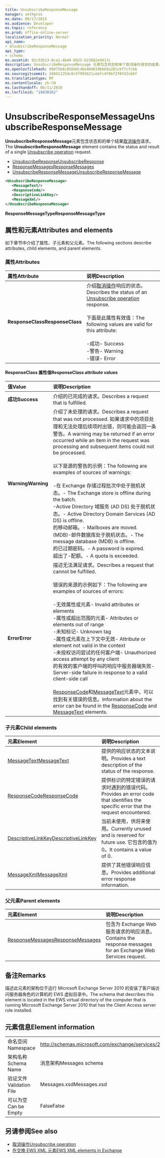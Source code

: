 ```yaml
---
title: UnsubscribeResponseMessage
manager: sethgros
ms.date: 09/17/2015
ms.audience: Developer
ms.topic: reference
ms.prod: office-online-server
localization_priority: Normal
api_name:
- UnsubscribeResponseMessage
api_type:
- schema
ms.assetid: 92c53b13-0ca1-4b44-b925-b23682e9417c
description: UnsubscribeResponseMessage 元素包含状态和单个取消操作请求的结果。
ms.openlocfilehash: 09475b8c858ddcd0e404819b6b9a281cbf7cfcbb
ms.sourcegitcommit: 34041125dc8c5f993b21cebfc4f8b72f0fd2cb6f
ms.translationtype: MT
ms.contentlocale: zh-CN
ms.lasthandoff: 06/11/2018
ms.locfileid: "19838362"
---
```

# <a name="unsubscriberesponsemessage"></a><span data-ttu-id="e30ea-103">UnsubscribeResponseMessage</span><span class="sxs-lookup"><span data-stu-id="e30ea-103">UnsubscribeResponseMessage</span></span>

<span data-ttu-id="e30ea-104">**UnsubscribeResponseMessage**元素包含状态和的单个结果[取消操作](unsubscribe-operation.md)请求。</span><span class="sxs-lookup"><span data-stu-id="e30ea-104">The **UnsubscribeResponseMessage** element contains the status and result of a single [Unsubscribe operation](unsubscribe-operation.md) request.</span></span> 
  
- [<span data-ttu-id="e30ea-105">UnsubscribeResponse</span><span class="sxs-lookup"><span data-stu-id="e30ea-105">UnsubscribeResponse</span></span>](unsubscriberesponse.md)
- [<span data-ttu-id="e30ea-106">ResponseMessages</span><span class="sxs-lookup"><span data-stu-id="e30ea-106">ResponseMessages</span></span>](responsemessages.md)
- [<span data-ttu-id="e30ea-107">UnsubscribeResponseMessage</span><span class="sxs-lookup"><span data-stu-id="e30ea-107">UnsubscribeResponseMessage</span></span>](unsubscriberesponsemessage.md)
  
```xml
<UnsubscribeResponseMessage>
   <MessageText/>
   <ResponseCode/>
   <DescriptiveLinkKey/>
   <MessageXml/>
</UnsubscribeResponseMessage>
```

 <span data-ttu-id="e30ea-108">**ResponseMessageType**</span><span class="sxs-lookup"><span data-stu-id="e30ea-108">**ResponseMessageType**</span></span>
## <a name="attributes-and-elements"></a><span data-ttu-id="e30ea-109">属性和元素</span><span class="sxs-lookup"><span data-stu-id="e30ea-109">Attributes and elements</span></span>

<span data-ttu-id="e30ea-110">如下章节中介绍了属性、子元素和父元素。</span><span class="sxs-lookup"><span data-stu-id="e30ea-110">The following sections describe attributes, child elements, and parent elements.</span></span>
  
### <a name="attributes"></a><span data-ttu-id="e30ea-111">属性</span><span class="sxs-lookup"><span data-stu-id="e30ea-111">Attributes</span></span>

|<span data-ttu-id="e30ea-112">**属性**</span><span class="sxs-lookup"><span data-stu-id="e30ea-112">**Attribute**</span></span>|<span data-ttu-id="e30ea-113">**说明**</span><span class="sxs-lookup"><span data-stu-id="e30ea-113">**Description**</span></span>|
|:-----|:-----|
|<span data-ttu-id="e30ea-114">**ResponseClass**</span><span class="sxs-lookup"><span data-stu-id="e30ea-114">**ResponseClass**</span></span> <br/> | <span data-ttu-id="e30ea-115">介绍[取消操作](unsubscribe-operation.md)响应的状态。</span><span class="sxs-lookup"><span data-stu-id="e30ea-115">Describes the status of an [Unsubscribe operation](unsubscribe-operation.md) response.</span></span> <br/><br/><span data-ttu-id="e30ea-116">下面是此属性有效值：</span><span class="sxs-lookup"><span data-stu-id="e30ea-116">The following values are valid for this attribute:</span></span> <br/> <br/><span data-ttu-id="e30ea-117">-成功</span><span class="sxs-lookup"><span data-stu-id="e30ea-117">-  Success</span></span>  <br/><span data-ttu-id="e30ea-118">-警告</span><span class="sxs-lookup"><span data-stu-id="e30ea-118">-  Warning</span></span>  <br/><span data-ttu-id="e30ea-119">-错误</span><span class="sxs-lookup"><span data-stu-id="e30ea-119">-  Error</span></span>  <br/> |
   
#### <a name="responseclass-attribute-values"></a><span data-ttu-id="e30ea-120">ResponseClass 属性值</span><span class="sxs-lookup"><span data-stu-id="e30ea-120">ResponseClass attribute values</span></span>

|<span data-ttu-id="e30ea-121">**值**</span><span class="sxs-lookup"><span data-stu-id="e30ea-121">**Value**</span></span>|<span data-ttu-id="e30ea-122">**说明**</span><span class="sxs-lookup"><span data-stu-id="e30ea-122">**Description**</span></span>|
|:-----|:-----|
|<span data-ttu-id="e30ea-123">**成功**</span><span class="sxs-lookup"><span data-stu-id="e30ea-123">**Success**</span></span> <br/> |<span data-ttu-id="e30ea-124">介绍的已完成的请求。</span><span class="sxs-lookup"><span data-stu-id="e30ea-124">Describes a request that is fulfilled.</span></span>  <br/> |
|<span data-ttu-id="e30ea-125">**Warning**</span><span class="sxs-lookup"><span data-stu-id="e30ea-125">**Warning**</span></span> <br/> | <span data-ttu-id="e30ea-126">介绍了未处理的请求。</span><span class="sxs-lookup"><span data-stu-id="e30ea-126">Describes a request that was not processed.</span></span> <span data-ttu-id="e30ea-127">如果请求中的项目处理和无法处理后续项时出错，则可能会返回一条警告。</span><span class="sxs-lookup"><span data-stu-id="e30ea-127">A warning may be returned if an error occurred while an item in the request was processing and subsequent items could not be processed.</span></span> <br/><br/><span data-ttu-id="e30ea-128">以下是源的警告的示例：</span><span class="sxs-lookup"><span data-stu-id="e30ea-128">The following are examples of sources of warnings:</span></span>  <br/><br/><span data-ttu-id="e30ea-129">-在 Exchange 存储过程批次中处于脱机状态。</span><span class="sxs-lookup"><span data-stu-id="e30ea-129">-  The Exchange store is offline during the batch.</span></span>  <br/><span data-ttu-id="e30ea-130">-Active Directory 域服务 (AD DS) 处于脱机状态。</span><span class="sxs-lookup"><span data-stu-id="e30ea-130">-  Active Directory Domain Services (AD DS) is offline.</span></span>  <br/><span data-ttu-id="e30ea-131">的移动邮箱。</span><span class="sxs-lookup"><span data-stu-id="e30ea-131">-  Mailboxes are moved.</span></span>  <br/><span data-ttu-id="e30ea-132">(MDB)-邮件数据库处于脱机状态。</span><span class="sxs-lookup"><span data-stu-id="e30ea-132">-  The message database (MDB) is offline.</span></span>  <br/><span data-ttu-id="e30ea-133">的已过期密码。</span><span class="sxs-lookup"><span data-stu-id="e30ea-133">-  A password is expired.</span></span>  <br/><span data-ttu-id="e30ea-134">超出了-配额。</span><span class="sxs-lookup"><span data-stu-id="e30ea-134">-  A quota is exceeded.</span></span>  <br/> |
|<span data-ttu-id="e30ea-135">**Error**</span><span class="sxs-lookup"><span data-stu-id="e30ea-135">**Error**</span></span> <br/> | <span data-ttu-id="e30ea-136">描述无法满足请求。</span><span class="sxs-lookup"><span data-stu-id="e30ea-136">Describes a request that cannot be fulfilled.</span></span> <br/><br/><span data-ttu-id="e30ea-137">错误的来源的示例如下：</span><span class="sxs-lookup"><span data-stu-id="e30ea-137">The following are examples of sources of errors:</span></span>  <br/><br/><span data-ttu-id="e30ea-138">-无效属性或元素</span><span class="sxs-lookup"><span data-stu-id="e30ea-138">-  Invalid attributes or elements</span></span>  <br/><span data-ttu-id="e30ea-139">-属性或超出范围的元素</span><span class="sxs-lookup"><span data-stu-id="e30ea-139">-  Attributes or elements out of range</span></span>  <br/><span data-ttu-id="e30ea-140">-未知标记</span><span class="sxs-lookup"><span data-stu-id="e30ea-140">-  Unknown tag</span></span>  <br/><span data-ttu-id="e30ea-141">-属性或元素在上下文中无效</span><span class="sxs-lookup"><span data-stu-id="e30ea-141">-  Attribute or element not valid in the context</span></span>  <br/><span data-ttu-id="e30ea-142">-未授权访问尝试的任何客户端</span><span class="sxs-lookup"><span data-stu-id="e30ea-142">-  Unauthorized access attempt by any client</span></span>  <br/><span data-ttu-id="e30ea-143">的有效的客户端的呼叫的响应中服务器端失败</span><span class="sxs-lookup"><span data-stu-id="e30ea-143">-  Server-side failure in response to a valid client-side call</span></span>  <br/> <br/> <span data-ttu-id="e30ea-144">[ResponseCode](responsecode.md)和[MessageText](messagetext.md)元素中，可以找到有关错误的信息。</span><span class="sxs-lookup"><span data-stu-id="e30ea-144">Information about the error can be found in the [ResponseCode](responsecode.md) and [MessageText](messagetext.md) elements.</span></span>  <br/> |
   
### <a name="child-elements"></a><span data-ttu-id="e30ea-145">子元素</span><span class="sxs-lookup"><span data-stu-id="e30ea-145">Child elements</span></span>

|<span data-ttu-id="e30ea-146">**元素**</span><span class="sxs-lookup"><span data-stu-id="e30ea-146">**Element**</span></span>|<span data-ttu-id="e30ea-147">**说明**</span><span class="sxs-lookup"><span data-stu-id="e30ea-147">**Description**</span></span>|
|:-----|:-----|
|[<span data-ttu-id="e30ea-148">MessageText</span><span class="sxs-lookup"><span data-stu-id="e30ea-148">MessageText</span></span>](messagetext.md) <br/> |<span data-ttu-id="e30ea-149">提供的响应状态的文本说明。</span><span class="sxs-lookup"><span data-stu-id="e30ea-149">Provides a text description of the status of the response.</span></span>  <br/> |
|[<span data-ttu-id="e30ea-150">ResponseCode</span><span class="sxs-lookup"><span data-stu-id="e30ea-150">ResponseCode</span></span>](responsecode.md) <br/> |<span data-ttu-id="e30ea-151">提供标识的特定错误的请求时遇到的错误代码。</span><span class="sxs-lookup"><span data-stu-id="e30ea-151">Provides an error code that identifies the specific error that the request encountered.</span></span>  <br/> |
|[<span data-ttu-id="e30ea-152">DescriptiveLinkKey</span><span class="sxs-lookup"><span data-stu-id="e30ea-152">DescriptiveLinkKey</span></span>](descriptivelinkkey.md) <br/> |<span data-ttu-id="e30ea-153">当前未使用，供将来使用。</span><span class="sxs-lookup"><span data-stu-id="e30ea-153">Currently unused and is reserved for future use.</span></span> <span data-ttu-id="e30ea-154">它包含的值为 0。</span><span class="sxs-lookup"><span data-stu-id="e30ea-154">It contains a value of 0.</span></span>  <br/> |
|[<span data-ttu-id="e30ea-155">MessageXml</span><span class="sxs-lookup"><span data-stu-id="e30ea-155">MessageXml</span></span>](messagexml.md) <br/> |<span data-ttu-id="e30ea-156">提供了其他错误响应信息。</span><span class="sxs-lookup"><span data-stu-id="e30ea-156">Provides additional error response information.</span></span>  <br/> |
   
### <a name="parent-elements"></a><span data-ttu-id="e30ea-157">父元素</span><span class="sxs-lookup"><span data-stu-id="e30ea-157">Parent elements</span></span>

|<span data-ttu-id="e30ea-158">**元素**</span><span class="sxs-lookup"><span data-stu-id="e30ea-158">**Element**</span></span>|<span data-ttu-id="e30ea-159">**说明**</span><span class="sxs-lookup"><span data-stu-id="e30ea-159">**Description**</span></span>|
|:-----|:-----|
|[<span data-ttu-id="e30ea-160">ResponseMessages</span><span class="sxs-lookup"><span data-stu-id="e30ea-160">ResponseMessages</span></span>](responsemessages.md) <br/> |<span data-ttu-id="e30ea-161">包含为 Exchange Web 服务请求的响应消息。</span><span class="sxs-lookup"><span data-stu-id="e30ea-161">Contains the response messages for an Exchange Web Services request.</span></span>  <br/> |
   
## <a name="remarks"></a><span data-ttu-id="e30ea-162">备注</span><span class="sxs-lookup"><span data-stu-id="e30ea-162">Remarks</span></span>

<span data-ttu-id="e30ea-163">描述此元素的架构位于运行 Microsoft Exchange Server 2010 的安装了客户端访问服务器角色的计算机的 EWS 虚拟目录中。</span><span class="sxs-lookup"><span data-stu-id="e30ea-163">The schema that describes this element is located in the EWS virtual directory of the computer that is running Microsoft Exchange Server 2010 that has the Client Access server role installed.</span></span>
  
## <a name="element-information"></a><span data-ttu-id="e30ea-164">元素信息</span><span class="sxs-lookup"><span data-stu-id="e30ea-164">Element information</span></span>

|||
|:-----|:-----|
|<span data-ttu-id="e30ea-165">命名空间</span><span class="sxs-lookup"><span data-stu-id="e30ea-165">Namespace</span></span>  <br/> |http://schemas.microsoft.com/exchange/services/2006/messages  <br/> |
|<span data-ttu-id="e30ea-166">架构名称</span><span class="sxs-lookup"><span data-stu-id="e30ea-166">Schema Name</span></span>  <br/> |<span data-ttu-id="e30ea-167">消息架构</span><span class="sxs-lookup"><span data-stu-id="e30ea-167">Messages schema</span></span>  <br/> |
|<span data-ttu-id="e30ea-168">验证文件</span><span class="sxs-lookup"><span data-stu-id="e30ea-168">Validation File</span></span>  <br/> |<span data-ttu-id="e30ea-169">Messages.xsd</span><span class="sxs-lookup"><span data-stu-id="e30ea-169">Messages.xsd</span></span>  <br/> |
|<span data-ttu-id="e30ea-170">可以为空</span><span class="sxs-lookup"><span data-stu-id="e30ea-170">Can be Empty</span></span>  <br/> |<span data-ttu-id="e30ea-171">False</span><span class="sxs-lookup"><span data-stu-id="e30ea-171">False</span></span>  <br/> |
   
## <a name="see-also"></a><span data-ttu-id="e30ea-172">另请参阅</span><span class="sxs-lookup"><span data-stu-id="e30ea-172">See also</span></span>

- [<span data-ttu-id="e30ea-173">取消操作</span><span class="sxs-lookup"><span data-stu-id="e30ea-173">Unsubscribe operation</span></span>](unsubscribe-operation.md)
- [<span data-ttu-id="e30ea-174">在交换 EWS XML 元素</span><span class="sxs-lookup"><span data-stu-id="e30ea-174">EWS XML elements in Exchange</span></span>](ews-xml-elements-in-exchange.md)


